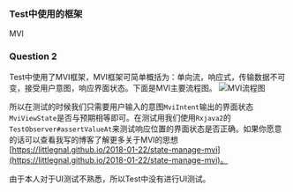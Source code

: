 ### Test中使用的框架
MVI

### Question 2
Test中使用了MVI框架，MVI框架可简单概括为：单向流，响应式，传输数据不可变，接受用户意图，响应界面状态。下面是MVI主要流程图。
![MVI流程图](https://raw.githubusercontent.com/oldergod/android-architecture/todo-mvi-rxjava-kotlin/art/MVI_detail.png)

所以在测试的时候我们只需要用户输入的意图`MviIntent`输出的界面状态`MviViewState`是否与预期相等即可。在测试用我们使用`Rxjava2`的`TestObserver#assertValueAt`来测试响应位置的界面状态是否正确。如果你愿意的话可以查看我写的博客了解更多关于MVI的思想[https://littlegnal.github.io/2018-01-22/state-manage-mvi](https://littlegnal.github.io/2018-01-22/state-manage-mvi)。

由于本人对于UI测试不熟悉，所以Test中没有进行UI测试。
